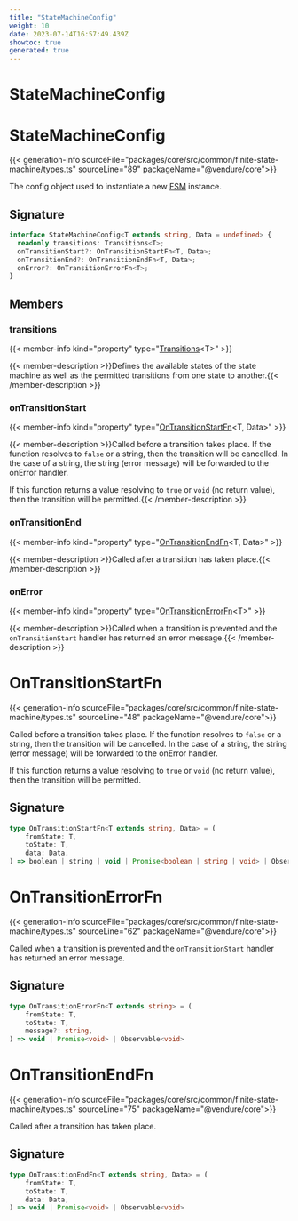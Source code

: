 ```yaml
---
title: "StateMachineConfig"
weight: 10
date: 2023-07-14T16:57:49.439Z
showtoc: true
generated: true
---
```

<!-- This file was generated from the Vendure source. Do not modify. Instead, re-run the "docs:build" script -->

# StateMachineConfig
<div class="symbol">


# StateMachineConfig

{{< generation-info sourceFile="packages/core/src/common/finite-state-machine/types.ts" sourceLine="89" packageName="@vendure/core">}}

The config object used to instantiate a new <a href='/typescript-api/state-machine/fsm#fsm'>FSM</a> instance.

## Signature

```TypeScript
interface StateMachineConfig<T extends string, Data = undefined> {
  readonly transitions: Transitions<T>;
  onTransitionStart?: OnTransitionStartFn<T, Data>;
  onTransitionEnd?: OnTransitionEndFn<T, Data>;
  onError?: OnTransitionErrorFn<T>;
}
```
## Members

### transitions

{{< member-info kind="property" type="<a href='/typescript-api/state-machine/transitions#transitions'>Transitions</a>&#60;T&#62;"  >}}

{{< member-description >}}Defines the available states of the state machine as well as the permitted
transitions from one state to another.{{< /member-description >}}

### onTransitionStart

{{< member-info kind="property" type="<a href='/typescript-api/state-machine/state-machine-config#ontransitionstartfn'>OnTransitionStartFn</a>&#60;T, Data&#62;"  >}}

{{< member-description >}}Called before a transition takes place. If the function resolves to `false` or a string, then the transition
will be cancelled. In the case of a string, the string (error message) will be forwarded to the onError handler.

If this function returns a value resolving to `true` or `void` (no return value), then the transition
will be permitted.{{< /member-description >}}

### onTransitionEnd

{{< member-info kind="property" type="<a href='/typescript-api/state-machine/state-machine-config#ontransitionendfn'>OnTransitionEndFn</a>&#60;T, Data&#62;"  >}}

{{< member-description >}}Called after a transition has taken place.{{< /member-description >}}

### onError

{{< member-info kind="property" type="<a href='/typescript-api/state-machine/state-machine-config#ontransitionerrorfn'>OnTransitionErrorFn</a>&#60;T&#62;"  >}}

{{< member-description >}}Called when a transition is prevented and the `onTransitionStart` handler has returned an
error message.{{< /member-description >}}


</div>
<div class="symbol">


# OnTransitionStartFn

{{< generation-info sourceFile="packages/core/src/common/finite-state-machine/types.ts" sourceLine="48" packageName="@vendure/core">}}

Called before a transition takes place. If the function resolves to `false` or a string, then the transition
will be cancelled. In the case of a string, the string (error message) will be forwarded to the onError handler.

If this function returns a value resolving to `true` or `void` (no return value), then the transition
will be permitted.

## Signature

```TypeScript
type OnTransitionStartFn<T extends string, Data> = (
    fromState: T,
    toState: T,
    data: Data,
) => boolean | string | void | Promise<boolean | string | void> | Observable<boolean | string | void>
```
</div>
<div class="symbol">


# OnTransitionErrorFn

{{< generation-info sourceFile="packages/core/src/common/finite-state-machine/types.ts" sourceLine="62" packageName="@vendure/core">}}

Called when a transition is prevented and the `onTransitionStart` handler has returned an
error message.

## Signature

```TypeScript
type OnTransitionErrorFn<T extends string> = (
    fromState: T,
    toState: T,
    message?: string,
) => void | Promise<void> | Observable<void>
```
</div>
<div class="symbol">


# OnTransitionEndFn

{{< generation-info sourceFile="packages/core/src/common/finite-state-machine/types.ts" sourceLine="75" packageName="@vendure/core">}}

Called after a transition has taken place.

## Signature

```TypeScript
type OnTransitionEndFn<T extends string, Data> = (
    fromState: T,
    toState: T,
    data: Data,
) => void | Promise<void> | Observable<void>
```
</div>
